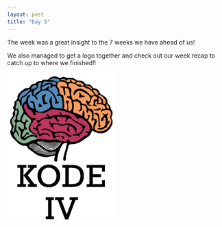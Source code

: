 ```yaml
---
layout: post
title: "Day 5"
---
```


The week was a great insight to the 7 weeks we have ahead of us!

We also managed to get a logo together and check out our week recap to catch up to where we finished!!


![logo4.png](/images/logo4.png)
